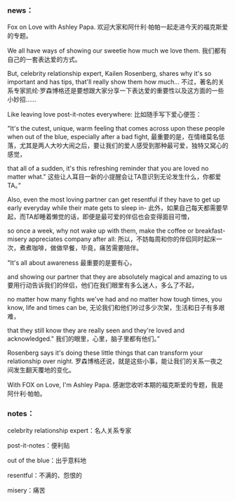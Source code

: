 ### news：

Fox on Love with Ashley Papa. 欢迎大家和阿什利·帕帕一起走进今天的福克斯爱的专题。

We all have ways of showing our sweetie how much we love them. 我们都有自己的一套表达爱的方式。

But, celebrity relationship expert, Kailen Rosenberg, shares why it's so important and has tips, that'll really show them how much... 不过，著名的关系专家凯纶·罗森博格还是要想跟大家分享一下表达爱的重要性以及这方面的一些小妙招……

Like leaving love post-it-notes everywhere: 比如随手写下爱心便签：

"It's the cutest, unique, warm feeling that comes across upon these people when out of the blue, especially after a bad fight, 最重要的是，在情绪莫名低落，尤其是两人大吵大闹之后，要让我们的爱人感受到那种最可爱，独特又窝心的感觉，

that all of a sudden, it's this refreshing reminder that you are loved no matter what." 这些让人耳目一新的小提醒会让TA意识到无论发生什么，你都爱TA。”

Also, even the most loving partner can get resentful if they have to get up early everyday while their mate gets to sleep in- 此外，如果自己每天都需要早起，而TA却睡着懒觉的话，即便是最可爱的伴侣也会变得面目可憎，

so once a week, why not wake up with them, make the coffee or breakfast-misery appreciates company after all: 所以，不妨每周和你的伴侣同时起床一次，煮煮咖啡，做做早餐，毕竟，痛苦需要陪伴。

"It's all about awareness 最重要的是要有心，

and showing our partner that they are absolutely magical and amazing to us 要用行动告诉我们的伴侣，他们在我们眼里有多么迷人，多么了不起，

no matter how many fights we've had and no matter how tough times, you know, life and times can be, 无论我们和他们吵过多少次架，生活和日子有多艰难，

that they still know they are really seen and they're loved and acknowledged." 我们的眼里，心里，脑子里都有他们。”

Rosenberg says it's doing these little things that can transform your relationship over night. 罗森博格还说，就是这些小事，能让我们的关系一夜之间发生翻天覆地的变化。

With FOX on Love, I'm Ashley Papa. 感谢您收听本期的福克斯爱的专题，我是阿什利·帕帕。



### notes：

celebrity relationship expert：名人关系专家

post-it-notes：便利贴

out of the blue：出乎意料地

resentful：不满的、怨恨的

misery：痛苦
